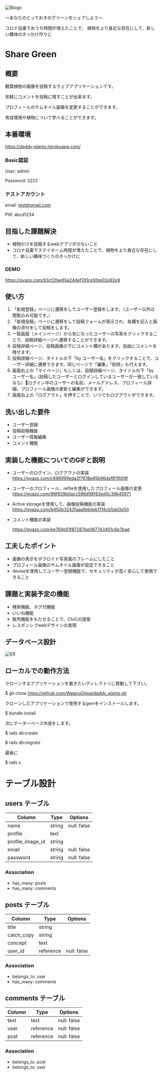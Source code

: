 
![Blogo](https://user-images.githubusercontent.com/75024186/105139029-10ea8300-5b39-11eb-90b9-1a46cd7f1d1c.png)

〜あなたのとっておきのグリーンをシェアしよう〜

コロナ自粛でおうち時間が増えたことで、
植物をより身近な存在にして、新しい趣味のきっかけ作りに

#  Share Green

## 概要
観葉植物の画像を投稿するウェブアプリケーションです。

気軽にコメントを投稿に残すことが出来ます。

プロフィールのサムネイル画像を変更することができます。

育成環境や植物について学べることができます。


## 本番環境
https://daddy-plants.herokuapp.com/

### Basic認証

User: admin

Password: 2222

### テストアカウント

email: test@gmail.com

PW: abcd1234

## 目指した課題解決

* 植物だけを投稿するwebアプリが少ないこと
* コロナ自粛でステイホーム時間が増えたことで、植物をより身近な存在にして、新しい趣味づくりのきっかけに

### DEMO
https://gyazo.com/93cf2fae65e24def7d1ce5fde02e92e9


## 使い方


1. 「新規登録」ページに遷移をしてユーザー登録をします。（ユーザー以外は閲覧のみ可能です。）
2. 「新規投稿」ページに遷移をして投稿フォームが表示され、各欄を記入と画像の添付をして投稿をします。
3. 一覧画面（メインページ）から気になったユーザーの写真をクリックすることで、投稿詳細ページへ遷移することができます。
4. 投稿詳細ページ、投稿画像の下にコメント欄があります。自由にコメントを残せます。
5. 投稿詳細ページ、タイトルの下「by ユーザー名」をクリックすることで、ユーザー詳細に遷移できます。同じページで「編集」「削除」も行えます。
6. 画面右上の「マイページ」もしくは、投稿詳細ページ、タイトルの下「by ユーザー名」(投稿したユーザーとログインしているユーザーが一致しているなら）ログイン中のユーザーの名前、メールアドレス、プロフィール詳細、プロフィール画像の更新と編集ができます。
7.  画面右上の「ログアウト」を押すことで、いつでもログアウトができます。


## 洗い出した要件
* ユーザー登録
* 投稿投稿機能
* ユーザー情報編集
* コメント機能

## 実装した機能についてのGIFと説明
* ユーザーのログイン、ログアウトの実装
https://gyazo.com/c696999eda2f7618e65b96daf811609f

* ユーザーのプロフィール、refileを使用したプロフィール画像の変更
https://gyazo.com/99f929b0acc596d98f83ed0c39b45971

* Active storageを使用して、画像投稿機能の実装
https://gyazo.com/b450b3242faaa1b6deb17f4cb5dd3e50

* コメント機能の実装

  https://gyazo.com/ee769e51f87287be067743451c6e7bad

## 工夫したポイント
* 画像の表示をポラロイド写真風のフレームにしたこと
* プロフィール画像のサムネイル画像が設定できること
* deviseを使用してユーザー登録機能で、セキュリティが高く安心して使用できること


## 課題と実装予定の機能
* 検索機能、タグ付機能
* いいね機能
* 販売機能をもたせることで、CtoCの提案
* レスポンシブwebデザインの実現

## データベース設計

![ER](https://user-images.githubusercontent.com/75024186/105141339-59577000-5b3c-11eb-8cf4-743075f428ec.png)


## ローカルでの動作方法
クローンするアプリケーションを置きたいディレクトリに移動して下さい。

$ git clone https://github.com/WataruOjima/daddy_plants.git

クローンしたアプリケーションで使用するgemをインストールします。

$ bundle install

次にデーターベース作成をします。

$ rails db:create

$ rails db:migrate

最後に

$ rails s


# テーブル設計

## users テーブル
| Column           | Type    | Options     |
| ---------------- | ------- | ----------- |
| name             | string  | null: false |
| profile          | text    |             |
| profile_image_id | string  |             |
| email            | string  | null: false |
| password         | string  | null: false |

### Association
- has_many: posts
- has_many: comments

## posts テーブル
| Column    | Type          | Options     |
| --------- | ------------- | ----------- |
| title     | string        |             |
| catch_copy| string        |             |
| concept   | text          |             |
| user_id   | reference     | null: false |

### Association
- belongs_to: user
- has_many: comments

## comments テーブル
| Column    | Type      | Options     |
| --------- | --------- | ----------- |
| text      | text      | null: false |
| user      | reference | null: false |
| post      | reference | null: false |

### Association
- belongs_to: post
- belongs_to: user